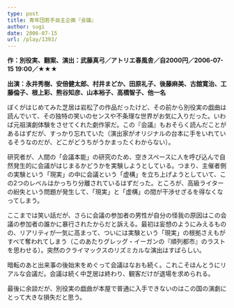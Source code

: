 ```yaml
---
type: post
title: 青年団若手自主企画『会議』
author: sugi
date: 2006-07-15
url: /play/1393/
---
```

**作：別役実、翻案、演出：武藤真弓／アトリエ春風舎／自2000円／2006-07-15 19:00／★★★**

**出演：永井秀樹、安倍健太郎、村井まどか、田原礼子、後藤麻美、古舘寛治、工藤倫子、根上彩、熊谷知彦、山本裕子、高橋智子、他一名**

ぼくがはじめてみた芝居は岩松了の作品だったけど、その前から別役実の戯曲は読んでいて、その独特の笑いのセンスや不条理な世界がお気に入りだった。いわば元祖演劇体験をさせてくれた劇作家だ。この『会議』もおそらく読んだことがあるはずだが、すっかり忘れていた（演出家がオリジナルの台本に手をいれているそうなのだが、どこがどうちがうかまったくわからない）。

研究者が、人間の「会議本能」の研究のため、空きスペースに人を呼び込んで自然発生的に会議がはじまるかどうかを実験しようとしている。つまり、主催者側の実験という「現実」の中に会議という「虚構」を立ち上げようとしていて、この2つのレベルはかっちり分離されているはずだった。ところが、高級ライターの紛失という問題が発生して、「現実」と「虚構」の間が干渉せざるを得なくなってしまう。

ここまでは笑い話だが、さらに会議の参加者の男性が自分の怪我の原因はこの会議の参加者の誰かに暴行されたからだと訴える。最初は妄想のようにみえるものの、リアリティが一気に高まって、ついには実験という「現実」の根拠さえもがすべて奪われてしまう（このあたりグレッグ・イーガンの『順列都市』のラストを思わせる）。突然のクライマックスのリズミカルな演出はすばらしい。

暗転のあと出来事の後始末をめぐって会議はなおも続く。これこそほんとうにリアルな会議だ。会議は続く中芝居は終わり、観客だけが退場を求められる。

最後に余談だが、別役実の戯曲が本屋で普通に入手できないのはこの国の演劇にとって大きな損失だと思う。


